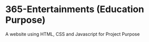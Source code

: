 # 365-Entertainments (Education Purpose)
A website using HTML, CSS and Javascript for Project Purpose
